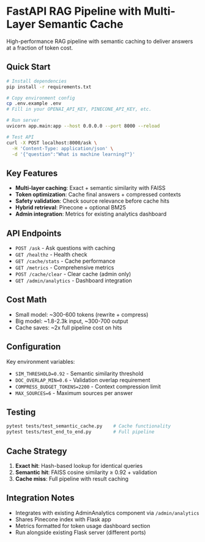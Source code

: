 # FastAPI RAG Pipeline with Multi-Layer Semantic Cache

High-performance RAG pipeline with semantic caching to deliver answers at a fraction of token cost.

## Quick Start

```bash
# Install dependencies
pip install -r requirements.txt

# Copy environment config
cp .env.example .env
# Fill in your OPENAI_API_KEY, PINECONE_API_KEY, etc.

# Run server
uvicorn app.main:app --host 0.0.0.0 --port 8000 --reload

# Test API
curl -X POST localhost:8000/ask \
  -H 'Content-Type: application/json' \
  -d '{"question":"What is machine learning?"}'
```

## Key Features

- **Multi-layer caching**: Exact + semantic similarity with FAISS
- **Token optimization**: Cache final answers + compressed contexts
- **Safety validation**: Check source relevance before cache hits  
- **Hybrid retrieval**: Pinecone + optional BM25
- **Admin integration**: Metrics for existing analytics dashboard

## API Endpoints

- `POST /ask` - Ask questions with caching
- `GET /healthz` - Health check
- `GET /cache/stats` - Cache performance 
- `GET /metrics` - Comprehensive metrics
- `POST /cache/clear` - Clear cache (admin only)
- `GET /admin/analytics` - Dashboard integration

## Cost Math

- Small model: ~300-600 tokens (rewrite + compress)
- Big model: ~1.8-2.3k input, ~300-700 output  
- Cache saves: ~2x full pipeline cost on hits

## Configuration

Key environment variables:
- `SIM_THRESHOLD=0.92` - Semantic similarity threshold
- `DOC_OVERLAP_MIN=0.6` - Validation overlap requirement
- `COMPRESS_BUDGET_TOKENS=2200` - Context compression limit
- `MAX_SOURCES=6` - Maximum sources per answer

## Testing

```bash
pytest tests/test_semantic_cache.py    # Cache functionality
pytest tests/test_end_to_end.py        # Full pipeline
```

## Cache Strategy

1. **Exact hit**: Hash-based lookup for identical queries
2. **Semantic hit**: FAISS cosine similarity ≥ 0.92 + validation
3. **Cache miss**: Full pipeline with result caching

## Integration Notes

- Integrates with existing AdminAnalytics component via `/admin/analytics`
- Shares Pinecone index with Flask app
- Metrics formatted for token usage dashboard section
- Run alongside existing Flask server (different ports)








